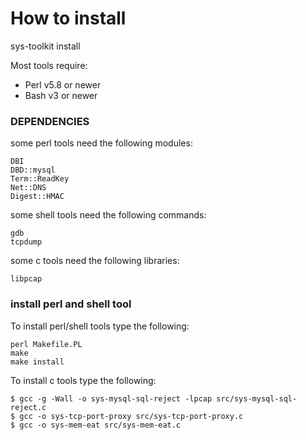How to install
==============

sys-toolkit install

Most tools require:

   * Perl v5.8 or newer
   * Bash v3 or newer

### DEPENDENCIES

some perl tools need the following modules:

```
DBI
DBD::mysql
Term::ReadKey
Net::DNS
Digest::HMAC
```

some shell tools need the following commands:

```
gdb
tcpdump
```

some c tools need the following libraries:

```
libpcap
```

### install perl and shell tool

To install perl/shell tools type the following:

```
perl Makefile.PL
make
make install
```

To install c tools type the following:

```
$ gcc -g -Wall -o sys-mysql-sql-reject -lpcap src/sys-mysql-sql-reject.c
$ gcc -o sys-tcp-port-proxy src/sys-tcp-port-proxy.c
$ gcc -o sys-mem-eat src/sys-mem-eat.c
```
